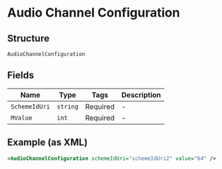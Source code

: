
# Audio Channel Configuration

## Structure

`AudioChannelConfiguration`

## Fields

| Name | Type | Tags | Description |
|  --- | --- | --- | --- |
| `SchemeIdUri` | `string` | Required | - |
| `MValue` | `int` | Required | - |

## Example (as XML)

```xml
<AudioChannelConfiguration schemeIdUri="schemeIdUri2" value="64" />
```

